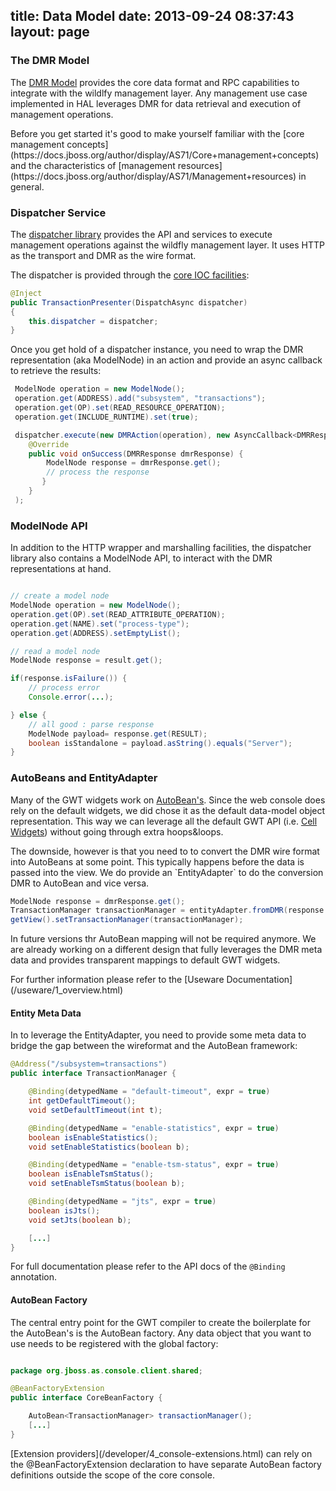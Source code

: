 title: Data Model
date: 2013-09-24 08:37:43
layout: page
---

### The DMR Model

The [DMR Model](https://docs.jboss.org/author/display/AS71/Management+resources) provides the core data format and
RPC capabilities to integrate with the wildlfy management layer. Any management use case implemented in HAL leverages DMR for data retrieval and execution of management operations.
<p/>
Before you get started it's good to make yourself familiar with the [core management concepts](https://docs.jboss.org/author/display/AS71/Core+management+concepts)
and the characteristics of [management resources](https://docs.jboss.org/author/display/AS71/Management+resources) in general.

### Dispatcher Service

The [dispatcher library](https://github.com/hal/core/tree/master/dmr) provides the API and services
to execute management operations against the wildfly management layer. It uses HTTP as the transport and DMR as the wire format.

The dispatcher is provided through the [core IOC facilities](https://github.com/ArcBees/GWTP/wiki/GIN-Binding):

``` java
@Inject
public TransactionPresenter(DispatchAsync dispatcher)
{
    this.dispatcher = dispatcher;
}
```

Once you get hold of a dispatcher instance, you need to wrap the DMR representation (aka ModelNode) in an action
and provide an async callback to retrieve the results:

``` java
 ModelNode operation = new ModelNode();
 operation.get(ADDRESS).add("subsystem", "transactions");
 operation.get(OP).set(READ_RESOURCE_OPERATION);
 operation.get(INCLUDE_RUNTIME).set(true);

 dispatcher.execute(new DMRAction(operation), new AsyncCallback<DMRResponse>() {
    @Override
    public void onSuccess(DMRResponse dmrResponse) {
        ModelNode response = dmrResponse.get();
        // process the response
       }
    }
 );
```


### ModelNode API

In addition to the HTTP wrapper and marshalling facilities, the dispatcher library also contains a ModelNode API,
to interact with the DMR representations at hand.

``` java

// create a model node
ModelNode operation = new ModelNode();
operation.get(OP).set(READ_ATTRIBUTE_OPERATION);
operation.get(NAME).set("process-type");
operation.get(ADDRESS).setEmptyList();

// read a model node
ModelNode response = result.get();

if(response.isFailure()) {
    // process error
    Console.error(...);

} else {
    // all good : parse response
    ModelNode payload= response.get(RESULT);
    boolean isStandalone = payload.asString().equals("Server");
}

```

### AutoBeans and EntityAdapter

Many of the GWT widgets work on [AutoBean's](http://code.google.com/p/google-web-toolkit/wiki/AutoBean).
Since the web console does rely on the default widgets, we did chose it as the default data-model object representation.
This way we can leverage all the default GWT API (i.e. [Cell Widgets](http://www.gwtproject.org/doc/latest/DevGuideUiCellWidgets.html)) without going through
extra hoops&loops.
<p/>
The downside, however is that you need to to convert the DMR wire format into AutoBeans at some point. This typically happens before the data
is passed into the view. We do provide an `EntityAdapter` to do the conversion DMR to AutoBean and vice versa.

``` java
ModelNode response = dmrResponse.get();
TransactionManager transactionManager = entityAdapter.fromDMR(response.get(RESULT));
getView().setTransactionManager(transactionManager);
```

<div class="alert alert-info">
In future versions thr AutoBean mapping will not be required anymore.
We are already working on a different design that fully leverages the DMR meta data and provides
transparent mappings to default GWT widgets.
<p/>
For further information please refer to the [Useware Documentation](/useware/1_overview.html)
</div>

#### Entity Meta Data

In to leverage the EntityAdapter, you need to provide some meta data to bridge the gap between the wireformat
and the AutoBean framework:

``` java
@Address("/subsystem=transactions")
public interface TransactionManager {

    @Binding(detypedName = "default-timeout", expr = true)
    int getDefaultTimeout();
    void setDefaultTimeout(int t);

    @Binding(detypedName = "enable-statistics", expr = true)
    boolean isEnableStatistics();
    void setEnableStatistics(boolean b);

    @Binding(detypedName = "enable-tsm-status", expr = true)
    boolean isEnableTsmStatus();
    void setEnableTsmStatus(boolean b);

    @Binding(detypedName = "jts", expr = true)
    boolean isJts();
    void setJts(boolean b);

    [...]
}

```

For full documentation please refer to the API docs of the `@Binding` annotation.

#### AutoBean Factory

The central entry point for the GWT compiler to create the boilerplate for the AutoBean's is the AutoBean factory.
Any data object that you want to use needs to be registered with the global factory:

``` java

package org.jboss.as.console.client.shared;

@BeanFactoryExtension
public interface CoreBeanFactory {

    AutoBean<TransactionManager> transactionManager();
    [...]
}
```

<div class="alert alert-info">
[Extension providers](/developer/4_console-extensions.html) can rely on the @BeanFactoryExtension declaration to have separate AutoBean factory definitions
 outside the scope of the core console.
</div>

